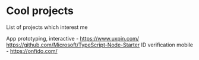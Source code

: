 # Cool projects
List of projects which interest me

App prototyping, interactive - https://www.uxpin.com/
https://github.com/Microsoft/TypeScript-Node-Starter
ID verification mobile - https://onfido.com/
